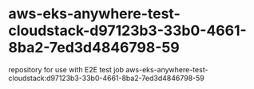 # aws-eks-anywhere-test-cloudstack-d97123b3-33b0-4661-8ba2-7ed3d4846798-59
repository for use with E2E test job aws-eks-anywhere-test-cloudstack:d97123b3-33b0-4661-8ba2-7ed3d4846798-59
